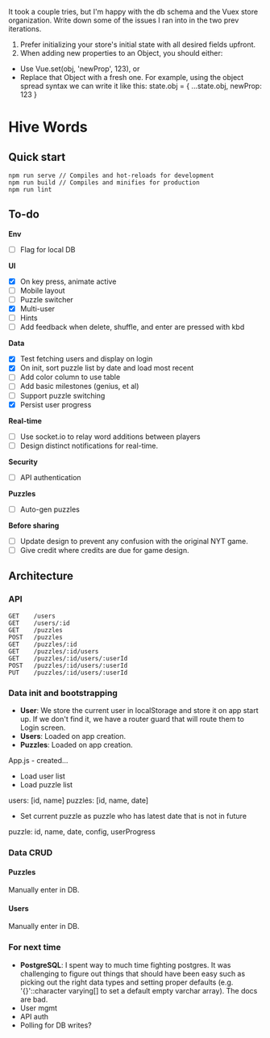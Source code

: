 It took a couple tries, but I'm happy with the db schema and the Vuex store organization. Write down some of the issues I ran into in the two prev iterations.


1. Prefer initializing your store's initial state with all desired fields upfront.
2. When adding new properties to an Object, you should either:
* Use Vue.set(obj, 'newProp', 123), or
* Replace that Object with a fresh one. For example, using the object spread syntax
 we can write it like this:
state.obj = { ...state.obj, newProp: 123 }



# Hive Words

## Quick start

```
npm run serve // Compiles and hot-reloads for development
npm run build // Compiles and minifies for production
npm run lint
```


## To-do

**Env**
- [ ] Flag for local DB

**UI**
- [x] On key press, animate active
- [ ] Mobile layout
- [ ] Puzzle switcher
- [x] Multi-user
- [ ] Hints
- [ ] Add feedback when delete, shuffle, and enter are pressed with kbd

**Data**
- [x] Test fetching users and display on login
- [x] On init, sort puzzle list by date and load most recent
- [ ] Add color column to use table
- [ ] Add basic milestones (genius, et al)
- [ ] Support puzzle switching
- [x] Persist user progress

**Real-time**
- [ ] Use socket.io to relay word additions between players
- [ ] Design distinct notifications for real-time.

**Security**
- [ ] API authentication

**Puzzles**
- [ ] Auto-gen puzzles

**Before sharing**
- [ ] Update design to prevent any confusion with the original NYT game.
- [ ] Give credit where credits are due for game design.

## Architecture

### API

```
GET    /users
GET    /users/:id
GET    /puzzles
POST   /puzzles
GET    /puzzles/:id
GET    /puzzles/:id/users
GET    /puzzles/:id/users/:userId
POST   /puzzles/:id/users/:userId
PUT    /puzzles/:id/users/:userId
```

### Data init and bootstrapping

- **User**: We store the current user in localStorage and store it on app start up. If we don't find it, we have a router guard that will route them to Login screen.
- **Users**: Loaded on app creation.
- **Puzzles**: Loaded on app creation.


App.js - created...

- Load user list
- Load puzzle list

users: [id, name]
puzzles: [id, name, date]

- Set current puzzle as puzzle who has latest date that is not in future

puzzle: id, name, date, config, userProgress

### Data CRUD

#### Puzzles

Manually enter in DB.

#### Users

Manually enter in DB.


### For next time

- **PostgreSQL**: I spent way to much time fighting postgres. It was challenging to figure out things that should have been easy such as picking out the right data types and setting proper defaults (e.g. '{}'::character varying[] to set a default empty varchar array). The docs are bad.
- User mgmt
- API auth
- Polling for DB writes?
